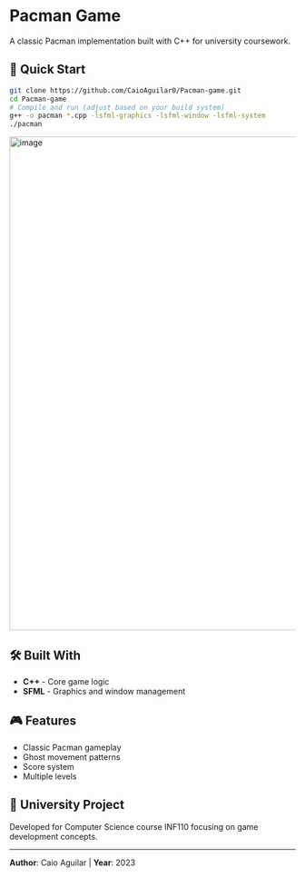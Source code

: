 # Pacman Game

A classic Pacman implementation built with C++ for university coursework.

## 🚀 Quick Start

```bash
git clone https://github.com/CaioAguilar0/Pacman-game.git
cd Pacman-game
# Compile and run (adjust based on your build system)
g++ -o pacman *.cpp -lsfml-graphics -lsfml-window -lsfml-system
./pacman
```
<img width="1541" height="870" alt="image" src="https://github.com/user-attachments/assets/cf1d5c9b-096e-4d20-95d7-1663a682bd80" />

## 🛠️ Built With

- **C++** - Core game logic
- **SFML** - Graphics and window management

## 🎮 Features

- Classic Pacman gameplay
- Ghost movement patterns
- Score system
- Multiple levels

## 📝 University Project

Developed for Computer Science course INF110 focusing on game development concepts.

---

**Author**: Caio Aguilar | **Year**: 2023
